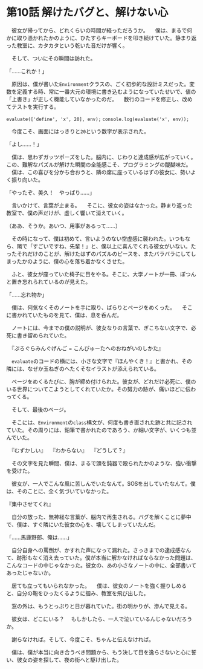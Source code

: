 # 第10話 解けたバグと、解けない心

　彼女が帰ってから、どれくらいの時間が経っただろうか。
　僕は、まるで何かに取り憑かれたかのように、ひたすらキーボードを叩き続けていた。静まり返った教室に、カタカタという乾いた音だけが響く。

　そして、ついにその瞬間は訪れた。

「……これか！」

　原因は、僕が書いた`Environment`クラスの、ごく初歩的な設計ミスだった。変数を定義する時、常に一番大元の環境に書き込むようになっていたせいで、値の「上書き」が正しく機能していなかったのだ。
　数行のコードを修正し、改めてテストを実行する。

`evaluate(['define', 'x', 20], env);`
`console.log(evaluate('x', env));`

　今度こそ、画面にはっきりと`20`という数字が表示された。

「よし……！」

　僕は、思わずガッツポーズをした。脳内に、じわりと達成感が広がっていく。この、難解なパズルが解けた瞬間の全能感こそ、プログラミングの醍醐味だ。
　僕は、この喜びを分かち合おうと、隣の席に座っているはずの彼女に、勢いよく振り向いた。

「やったぞ、美久！　やっぱり……」

　言いかけて、言葉が止まる。
　そこに、彼女の姿はなかった。静まり返った教室で、僕の声だけが、虚しく響いて消えていく。

（ああ、そうか。あいつ、用事があるって……）

　その時になって、僕は初めて、言いようのない空虚感に襲われた。いつもなら、隣で「すごいですね、先輩！」と、僕以上に喜んでくれる彼女がいない。たったそれだけのことが、解けたはずのパズルのピースを、またバラバラにしてしまったかのように、僕の心を落ち着かなくさせた。

　ふと、彼女が座っていた椅子に目をやる。そこに、大学ノートが一冊、ぽつんと置き忘れられているのが見えた。

「……忘れ物か」

　僕は、何気なくそのノートを手に取り、ぱらりとページをめくった。
　そこに書かれていたものを見て、僕は、息を呑んだ。

　ノートには、今までの僕の説明が、彼女なりの言葉で、ぎこちない文字で、必死に書き留められていた。

　『ぷろぐらみんぐげんご = こんぴゅーたへのおねがいのしかた』

　`evaluate`のコードの横には、小さな文字で『ほんやくき！』と書かれ、その隣には、なぜか玉ねぎのへたくそなイラストが添えられている。

　ページをめくるたびに、胸が締め付けられた。彼女が、どれだけ必死に、僕のいる世界についてこようとしてくれていたか。その努力の跡が、痛いほどに伝わってくる。

　そして、最後のページ。

　そこには、`Environment`の`class`構文が、何度も書き直された跡と共に記されていた。その周りには、鉛筆で書かれたのであろう、か細い文字が、いくつも並んでいた。

　『むずかしい』
　『わからない』
　『どうして？』

　その文字を見た瞬間、僕は、まるで頭を鈍器で殴られたかのような、強い衝撃を受けた。

　彼女が、一人でこんな風に苦しんでいたなんて。SOSを出していたなんて。僕は、そのことに、全く気づいていなかった。

『集中させてくれ』

　自分の放った、無神経な言葉が、脳内で再生される。バグを解くことに夢中で、僕は、すぐ隣にいた彼女の心を、壊してしまっていたんだ。

「……馬鹿野郎、俺は……」

　自分自身への罵倒が、かすれた声になって漏れた。さっきまでの達成感なんて、跡形もなく消え去っていた。僕が本当に解かなければならなかった問題は、こんなコードの中じゃなかった。彼女の、あの小さなノートの中に、全部書いてあったじゃないか。

　居ても立ってもいられなかった。
　僕は、彼女のノートを強く握りしめると、自分の鞄をひったくるように掴み、教室を飛び出した。

　窓の外は、もうとっぷりと日が暮れていた。街の明かりが、滲んで見える。

　彼女は、どこにいる？
　もしかしたら、一人で泣いているんじゃないだろうか。

　謝らなければ。そして、今度こそ、ちゃんと伝えなければ。

　僕は、僕が本当に向き合うべき問題から、もう決して目を逸らさないと心に誓い、彼女の姿を探して、夜の街へと駆け出した。